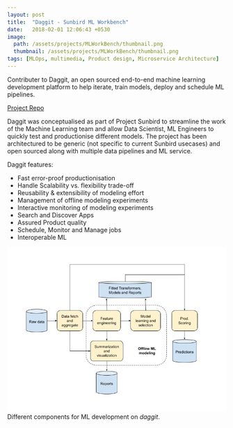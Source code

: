 ```yaml
---
layout: post
title:  "Daggit - Sunbird ML Workbench"
date:   2018-02-01 12:06:43 +0530
image: 
  path: /assets/projects/MLWorkBench/thumbnail.png
  thumbnail: /assets/projects/MLWorkBench/thumbnail.png
tags: [MLOps, multimedia, Product design, Microservice Architecture]
---
```


Contributer to Daggit, an open sourced end-to-end machine learning development platform to help iterate, train models, deploy and schedule ML pipelines. 

[Project Repo](https://github.com/adarsa/sunbird-ml-workbench)

Daggit was conceptualised as part of Project Sunbird to streamline the work of the Machine Learning team and allow Data Scientist, ML Engineers to quickly test and productionise different models. The project has been architectured to be generic (not specific to current Sunbird usecases) and open sourced along with multiple data pipelines and ML service.

Daggit features:
- Fast error-proof  productionisation
- Handle Scalability vs. flexibility trade-off 
- Reusability & extensibility of modeling effort
- Management of offline modeling experiments
- Interactive monitoring of modeling experiments
- Search and Discover Apps
- Assured Product quality
- Schedule, Monitor and Manage jobs
- Interoperable ML

![ML workflow on the platform](/assets/projects/MLWorkBench/WB_architecture.jpg)
             Different components for ML development on *daggit*.